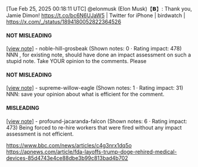 [Tue Feb 25, 2025 00:18:11 UTC] @elonmusk (Elon Musk)【𝗕】: Thank you, Jamie Dimon! https://t.co/bc6N6UJaW5 | Twitter for iPhone | birdwatch | https://x.com/_/status/1894180052822364526

#### NOT MISLEADING

[[view note]](https://x.com/i/birdwatch/n/1894192042009661552) - noble-hill-grosbeak (Shown notes: 0 · Rating impact: 478)
NNN , for existing note, should have done an impact assessment on such a stupid note. Take YOUR opinion to the comments. Please

#### NOT MISLEADING

[[view note]](https://x.com/i/birdwatch/n/1894186542908018947) - supreme-willow-eagle (Shown notes: 1 · Rating impact: 31)
NNN: save your opinion about what is efficient for the comment. 

#### MISLEADING

[[view note]](https://x.com/i/birdwatch/n/1894183442398810625) - profound-jacaranda-falcon (Shown notes: 6 · Rating impact: 473)
Being forced to re-hire workers that were fired without any impact assessment is not efficient.

https://www.bbc.com/news/articles/c4g3nrx1dq5o
https://apnews.com/article/fda-layoffs-trump-doge-rehired-medical-devices-85d4743e4ce88dbe3b99c813bad4b702
